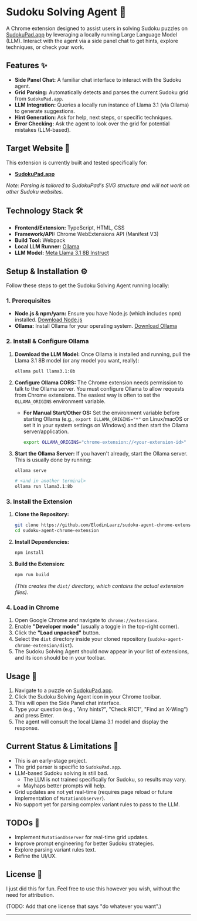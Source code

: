 # Sudoku Solving Agent 🧠

A Chrome extension designed to assist users in solving Sudoku puzzles on
[SudokuPad.app](https://sudokupad.app/) by leveraging a locally running Large
Language Model (LLM). Interact with the agent via a side panel chat to get
hints, explore techniques, or check your work.

## Features ✨

- **Side Panel Chat:** A familiar chat interface to interact with the Sudoku
  agent.
- **Grid Parsing:** Automatically detects and parses the current Sudoku grid
  from `SudokuPad.app`.
- **LLM Integration:** Queries a locally run instance of Llama 3.1 (via
  Ollama) to generate suggestions.
- **Hint Generation:** Ask for help, next steps, or specific techniques.
- **Error Checking:** Ask the agent to look over the grid for potential
  mistakes (LLM-based).

## Target Website 🎯

This extension is currently built and tested specifically for:

- **[SudokuPad.app](https://sudokupad.app/)**

_Note: Parsing is tailored to SudokuPad's SVG structure and will not work on
other Sudoku websites._

## Technology Stack 🛠️

- **Frontend/Extension:** TypeScript, HTML, CSS
- **Framework/API:** Chrome WebExtensions API (Manifest V3)
- **Build Tool:** Webpack
- **Local LLM Runner:** [Ollama](https://ollama.ai/)
- **LLM Model:**
  [Meta Llama 3.1 8B Instruct](https://huggingface.co/meta-llama/Meta-Llama-3.1-8B-Instruct)

## Setup & Installation ⚙️

Follow these steps to get the Sudoku Solving Agent running locally:

### 1. Prerequisites

- **Node.js & npm/yarn:** Ensure you have Node.js (which includes npm)
  installed. [Download Node.js](https://nodejs.org/)
- **Ollama:** Install Ollama for your operating system.
  [Download Ollama](https://ollama.ai/)

### 2. Install & Configure Ollama

1.  **Download the LLM Model:** Once Ollama is installed and running, pull
    the Llama 3.1 8B model (or any model you want, really):

    ```bash
    ollama pull llama3.1:8b
    ```

2.  **Configure Ollama CORS:** The Chrome extension needs permission to talk
    to the Ollama server. You must configure Ollama to allow requests from
    Chrome extensions. The easiest way is often to set the `OLLAMA_ORIGINS`
    environment variable.

    - **For Manual Start/Other OS:** Set the environment variable before
      starting Ollama (e.g., `export OLLAMA_ORIGINS="*"` on Linux/macOS or set
      it in your system settings on Windows) and then start the Ollama
      server/application.
      ```bash
      export OLLAMA_ORIGINS="chrome-extension://<your-extension-id>"
      ```

3.  **Start the Ollama Server:** If you haven't already, start the Ollama
    server. This is usually done by running:

    ```bash
    ollama serve

    # <and in another terminal>
    ollama run llama3.1:8b
    ```

### 3. Install the Extension

1.  **Clone the Repository:**

    ```bash
    git clone https://github.com/ElodinLaarz/sudoku-agent-chrome-extension.git
    cd sudoku-agent-chrome-extension
    ```

2.  **Install Dependencies:**

    ```bash
    npm install
    ```

3.  **Build the Extension:**
    ```bash
    npm run build
    ```
    _(This creates the `dist/` directory, which contains the actual extension
    files)._

### 4. Load in Chrome

1.  Open Google Chrome and navigate to `chrome://extensions`.
2.  Enable **"Developer mode"** (usually a toggle in the top-right corner).
3.  Click the **"Load unpacked"** button.
4.  Select the `dist` directory inside your cloned repository
    (`sudoku-agent-chrome-extension/dist`).
5.  The Sudoku Solving Agent should now appear in your list of extensions, and
    its icon should be in your toolbar.

## Usage 🚀

1.  Navigate to a puzzle on [SudokuPad.app](https://sudokupad.app/).
2.  Click the Sudoku Solving Agent icon in your Chrome toolbar.
3.  This will open the Side Panel chat interface.
4.  Type your question (e.g., "Any hints?", "Check R1C1", "Find an X-Wing")
    and press Enter.
5.  The agent will consult the local Llama 3.1 model and display the response.

## Current Status & Limitations 🚧

- This is an early-stage project.
- The grid parser is specific to `SudokuPad.app`.
- LLM-based Sudoku solving is still bad.
  - The LLM is not trained specifically for Sudoku, so results may vary.
  - Mayhaps better prompts will help.
- Grid updates are not yet real-time (requires page reload or future
  implementation of `MutationObserver`).
- No support yet for parsing complex variant rules to pass to the LLM.

## TODOs 🔮

- Implement `MutationObserver` for real-time grid updates.
- Improve prompt engineering for better Sudoku strategies.
- Explore parsing variant rules text.
- Refine the UI/UX.

## License 📄

I just did this for fun. Feel free to use this however you wish, without the
need for attribution.

(TODO: Add that one license that says "do whatever you want".)

---
